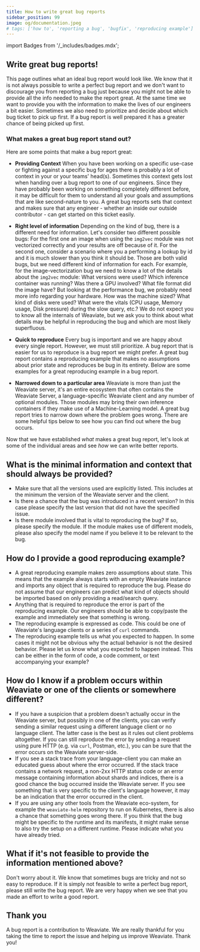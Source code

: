 ```yaml
---
title: How to write great bug reports
sidebar_position: 99
image: og/documentation.jpeg
# tags: ['how to', 'reporting a bug', 'bugfix', 'reproducing example']
---
```

import Badges from '/_includes/badges.mdx';

<Badges/>

## Write great bug reports!

This page outlines what an ideal bug report would look like. We know that it is
not always possible to write a perfect bug report and we don't want to
discourage you from reporting a bug just because you might not be able to
provide all the info needed to make the report great. At the same time we want
to provide you with the information to make the lives of our engineers a bit
easier. Sometimes we also need to prioritize and decide about which bug ticket
to pick up first. If a bug report is well prepared it has a greater chance of
being picked up first.

### What makes a great bug report stand out?

Here are some points that make a bug report great:

- **Providing Context**
  When you have been working on a specific use-case or fighting against a
  specific bug for ages there is probably a lot of context in your or your
  teams' head(s). Sometimes this context gets lost when handing over a bug
  report to one of our engineers. Since they have probably been working on
  something completely different before, it may be difficult for them to
  understand all your goals and assumptions that are like second-nature to you.
  A great bug reports sets that context and makes sure that any engineer -
  whether an inside our outside contributor - can get started on this ticket
  easily.

- **Right level of information**
  Depending on the kind of bug, there is a different need for information.
  Let's consider two different possible bugs: For the first one an image when
  using the `img2vec` module was not vectorized correctly and your results are
  off because of it. For the second one, consider a scenario where you a
  performing a lookup by id and it is much slower than you think it should be.
  Those are both valid bugs, but we need different kind of information for
  each. For example, for the image-vectorization bug we need to know a lot of
  the details about the `img2vec` module: What versions were used? Which
  inference container was running? Was there a GPU involved? What file format
  did the image have? But looking at the performance bug, we probably need more
  info regarding your hardware. How was the machine sized? What kind of disks
  were used? What were the vitals (CPU usage, Memory usage, Disk pressure)
  during the slow query, etc.? We do not expect you to know all the internals
  of Weaviate, but we ask you to think about what details may be helpful in
  reproducing the bug and which are most likely superfluous.
  
- **Quick to reproduce**
  Every bug is important and we are happy about every single report. However,
  we must still prioritize. A bug report that is easier for us to reproduce is
  a bug report we might prefer. A great bug report contains a reproducing
  example that makes no assumptions about prior state and reproduces be bug in
  its entirety. Below are some examples for a great reproducing example in a
  bug report.

  
- **Narrowed down to a particular area**
  Weaviate is more than just the Weaviate server, it's an entire ecosystem that
  often contains the Weaviate Server, a language-specific Weaviate client and
  any number of optional modules. Those modules may bring their own inference
  containers if they make use of a Machine-Learning model. A great bug report
  tries to narrow down where the problem goes wrong. There are some helpful
  tips below to see how you can find out where the bug occurs.

Now that we have established *what* makes a great bug report, let's look at
some of the individual areas and see *how* we can write better reports.

## What is the minimal information and context that should always be provided?

- Make sure that all the versions used are explicitly listed. This includes at
  the minimum the version of the Weaviate server and the client.
- Is there a chance that the bug was introduced in a recent version? In this
  case please specify the last version that did not have the specified issue.
- Is there module involved that is vital to reproducing the bug? If so, please
  specify the module. If the module makes use of different models, please also
  specify the model name if you believe it to be relevant to the bug.

## How do I provide a good reproducing example?

- A great reproducing example makes zero assumptions about state. This means
  that the example always starts with an empty Weaviate instance and imports
  any object that is required to reproduce the bug. Please do not assume that
  our engineers can predict what kind of objects should be imported based on
  only providing a read/search query.
- Anything that is required to reproduce the error is part of the reproducing
  example. Our engineers should be able to copy/paste the example and
  immediately see that something is wrong.
- The reproducing example is expressed as code. This could be one of Weaviate's
  language clients or a series of `curl` commands.
- The reproducing example tells us what you expected to happen. In some cases
  it might not be obvious why the actual behavior is not the desired behavior.
  Please let us know what you expected to happen instead. This can be either in
  the form of code, a code comment, or text accompanying your example?

## How do I know if a problem occurs within Weaviate or one of the clients or somewhere different?

- If you have a suspicion that a problem doesn't actually occur in the Weaviate
  server, but possibly in one of the clients, you can verify sending a similar
  request using a different language client or no language client. The latter
  case is the best as it rules out client problems altogether. If you can
  still reproduce the error by sending a request using pure HTTP (e.g. via
  `curl`, Postman, etc.), you can be sure that the error occurs on the Weaviate
  server-side.
- If you see a stack trace from your language-client you can make an educated
  guess about where the error occurred. If the stack trace contains a network
  request, a non-2xx HTTP status code or an error message containing
  information about shards and indices, there is a good chance the bug occurred
  inside the Weaviate server. If you see something that is very specific to the
  client's language however, it may be an indication that the error occurred in
  the client.
- If you are using any other tools from the Weaviate eco-system, for example
  the `weaviate-helm` repository to run on Kubernetes, there is also a chance
  that something goes wrong there. If you think that the bug might be specific
  to the runtime and its manifests, it might make sense to also try the setup
  on a different runtime. Please indicate what you have already tried.

## What if it's not feasible to provide the information mentioned above?

Don't worry about it. We know that sometimes bugs are tricky and not so easy to
reproduce. If it is simply not feasible to write a perfect bug report, please
still write the bug report. We are very happy when we see that you made an
effort to write a good report. 

## Thank you

A bug report is a contribution to Weaviate. We are really thankful for you
taking the time to report the issue and helping us improve Weaviate. Thank you!
